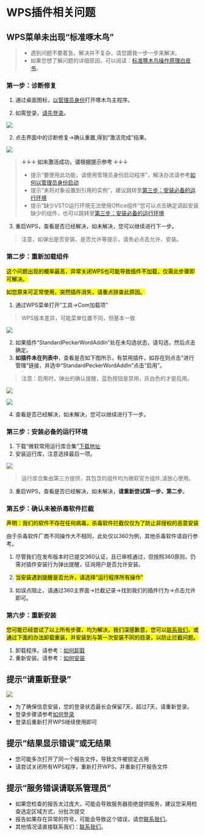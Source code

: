 # WPS插件相关问题

## WPS菜单未出现“标准啄木鸟”

> - 遇到问题不要着急，解决并不复杂，请您跟我一步一步来解决。 
> - 如果您想了解问题的详细原因，可以阅读：[标准啄木鸟操作原理白皮书](/guide/white-pager.md)。

### 第一步：诊断修复

1. 通过桌面图标，[以管理员身份](/faq/setup.html#以管理员身份打开程序)打开啄木鸟主程序。

2. 如需登录，[请先登录](/guide/usage.html#第二步-登录)。

![](http://doc.bzyxxcx.com/imgs/主界面介绍.png)

2. 点击界面中的诊断修复->确认重置,得到“激活完成”结果。

![](http://doc.bzyxxcx.com/imgs/激活完成.png)

> **↓↓↓ 如未激活成功，请根据提示参考 ↓↓↓**
> - 提示“要使用此功能，请使用管理员身份启动程序”，解决办法请参考[如何以管理员身份启动](/faq/setup.html#以管理员身份打开程序)
> - 提示“未将对象设置到引用的实例”，建议跳转至[第三步：安装必备的运行环境](/faq/WPS.html#第三步-安装必备的运行环境)
> - 提示“缺少VSTO运行环境无法使用Office组件”您可以点击确定调起安装缺少的组件，也可以跳转至[第三步：安装必备的运行环境](/faq/word.html#第三步-安装必备的运行环境)

3. 重启WPS，查看是否已经解决，如未解决，您可以继续进行下一步。

> 注意，如弹出是否安装、是否允许等提示，请务必点击允许、安装。

### 第二步：重新加载组件

<mark>这个问题出现的概率最高，异常关闭WPS也可能导致插件不加载，仅需此步骤即可解决。</mark>

<mark>如您原来可正常使用，突然插件消失，请重点排查此原因。</mark>

1. 通过WPS菜单打开“工具->Com加载项”

> WPS版本差异，可能菜单位置不同，但基本一致

![](http://doc.bzyxxcx.com/imgs/WPS加载项.png)

2. 如果插件“StandardPeckerWordAddIn”处在未勾选状态，请勾选，然后点击确定。
3. **如插件未在列表中**，查看是否如下图所示，有禁用插件，如存在则点击“进行管理”链接，并选中“StandardPeckerWordAddIn”点击“启用”。
> 注意：启用时，弹出的确认提醒，蓝色按钮是禁用，灰白色的才是启用。

![](http://doc.bzyxxcx.com/imgs/WPS加载项2.png)

![](/imgs/wps0.jpg)

4. 查看是否已经解决，如未解决，您可以继续进行下一步。

### 第三步：安装必备的运行环境

1. 下载“微软常用运行库合集”[下载地址](https://zhuomuniao-1316338950.cos.ap-beijing.myqcloud.com/weiruanheji.exe)
2. 安装运行库，注意选择最后一项。

![](http://doc.bzyxxcx.com/imgs/运行库合集.png)

> 运行库合集由第三方提供，其包含的组件均为微软官方组件,请放心使用。
3. 重启WPS，查看是否已经解决，如未解决，**请重新尝试第一步、第二步**。

### 第五步：确认未被杀毒软件拦截
 

<mark>声明：我们的软件不存在任何病毒，杀毒软件拦截仅仅为了防止非授权的恶意安装</mark>

由于杀毒软件厂商不同操作大不相同，此处仅以360为例，其他杀毒软件请自行参考。

1. 尽管我们在发布版本时已提交360认证，且已审核通过，但按照360原则，仍需对插件安装行为弹出提醒，征询用户是否允许安装。

2. <mark>当安装遇到提醒是否允许，请选择“运行程序所有操作”</mark>

3. 如误点阻止，请通过360主界面->拦截记录->找到我们的插件行为->点击允许即可。

### 第六步：重新安装
<mark>您可能已经尝试了以上所有步骤，均为解决，我们深感歉意，您可以[联系我们](/guide/contract.html)，或通过下面的办法卸载重装，并安装到与第一次安装不同的目录，以防止拦截问题。</mark>

1. 卸载程序。请参考：[如何卸载](/guide/setup.html#软件卸载)
2. 重新安装。请参考：[如何安装](/guide/setup.html#下载安装程序)
 

## 提示“请重新登录”

![](http://doc.bzyxxcx.com/imgs/重新登录.png)

- 为了确保信息安装，您的登录状态最长会保留7天，超过7天，请重新登录。
- 登录步骤请参考[如何登录](/guide/login.html)
- 登录后重新打开WPS继续使用即可

## 提示“结果显示错误”或无结果

- 您可能多次打开了同一个报告文件，导致文件被锁定占用
- 请尝试关闭所有WPS程序，重新打开WPS，并重新打开报告文件 

## 提示“服务错误请联系管理员”
 
- 如果您检查的报告太过庞大，可能会导致服务器拒绝提供服务，建议您采用检查选定区域方式，分批次提交
- 报告如果存在异常的符号，可能会导致这个错误，请您[联系我们](/guide/contract.html)。
- 其他情况请直接联系我们：[联系我们](/guide/contract.html)。